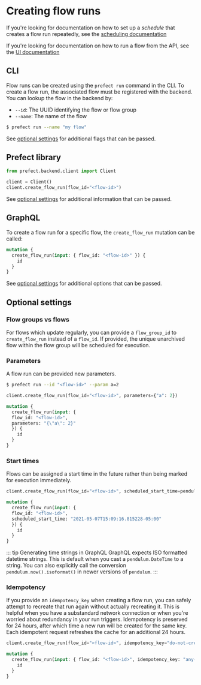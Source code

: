 # Creating flow runs

If you're looking for documentation on how to set up a _schedule_ that creates a flow run repeatedly, see the [scheduling documentation](./scheduling.md)

If you're looking for documentation on how to run a flow from the API, see the [UI documentation](../ui/flow_run.md#creation)

## CLI

Flow runs can be created using the `prefect run` command in the CLI. To create a flow run, the associated flow must be registered with the backend. You can lookup the flow in the backend by:

- `--id`: The UUID identifying the flow or flow group
- `--name`: The name of the flow

```bash
$ prefect run --name "my flow"
```

See [optional settings](#optional-settings) for additional flags that can be passed.

## Prefect library

```python
from prefect.backend.client import Client

client = Client()
client.create_flow_run(flow_id="<flow-id>")
```

See [optional settings](#optional-settings) for additional information that can be passed.

## GraphQL  <Badge text="GQL"/>

To create a flow run for a specific flow, the `create_flow_run` mutation can be called:

```graphql
mutation {
  create_flow_run(input: { flow_id: "<flow-id>" }) {
    id
  }
}
```

See [optional settings](#optional-settings) for additional options that can be passed.

## Optional settings

### Flow groups vs flows

For flows which update regularly, you can provide a `flow_group_id` to `create_flow_run` instead of a `flow_id`. If provided, the unique unarchived flow within the flow group will be scheduled for execution.

### Parameters

A flow run can be provided new parameters.

```bash
$ prefect run --id "<flow-id>" --param a=2
```

```python
client.create_flow_run(flow_id="<flow-id>", parameters={"a": 2})
```

```graphql
mutation {
  create_flow_run(input: { 
  flow_id: "<flow-id>", 
  parameters: "{\"a\": 2}" 
  }) {
    id
  }
}
```

### Start times

Flows can be assigned a start time in the future rather than being marked for execution immediately.

```python
client.create_flow_run(flow_id="<flow-id>", scheduled_start_time=pendulum.now().add(minutes=10))
```

```graphql
mutation {
  create_flow_run(input: { 
  flow_id: "<flow-id>", 
  scheduled_start_time: "2021-05-07T15:09:16.815228-05:00" 
  }) {
    id
  }
}
```

::: tip Generating time strings in GraphQL
GraphQL expects ISO formatted datetime strings. This is default when you cast a `pendulum.DateTime` to a string. You can also explicitly call the conversion `pendulum.now().isoformat()` in newer versions of `pendulum`.
:::

### Idempotency

If you provide an `idempotency_key` when creating a flow run, you can safely attempt to recreate that run again without actually recreating it. This is helpful when you have a substandard network connection or when you're worried about redundancy in your run triggers. Idempotency is preserved for 24 hours, after which time a new run will be created for the same key. Each idempotent request refreshes the cache for an additional 24 hours.

```python
client.create_flow_run(flow_id="<flow-id>", idempotency_key="do-not-create-two-runs")
```

```graphql
mutation {
  create_flow_run(input: { flow_id: "<flow-id>", idempotency_key: "any-key" }) {
    id
  }
}
```


